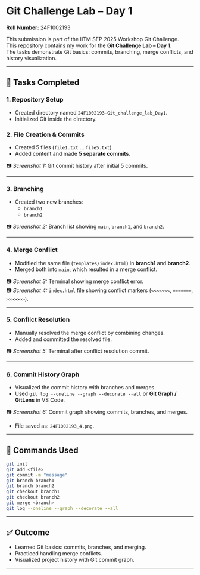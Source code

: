 # Git Challenge Lab – Day 1  
**Roll Number:** 24F1002193  

This submission is part of the IITM SEP 2025 Workshop Git Challenge. <br>
This repository contains my work for the **Git Challenge Lab – Day 1**.  
The tasks demonstrate Git basics: commits, branching, merge conflicts, and history visualization.  

---

## 📌 Tasks Completed  

### 1. Repository Setup
- Created directory named `24F1002193-Git_challenge_lab_Day1`.
- Initialized Git inside the directory.

### 2. File Creation & Commits
- Created 5 files (`file1.txt` … `file5.txt`).
- Added content and made **5 separate commits**.

📷 *Screenshot 1:* Git commit history after initial 5 commits.  

---

### 3. Branching
- Created two new branches:
  - `branch1`
  - `branch2`

📷 *Screenshot 2:* Branch list showing `main`, `branch1`, and `branch2`.  

---

### 4. Merge Conflict
- Modified the same file (`templates/index.html`) in **branch1** and **branch2**.
- Merged both into `main`, which resulted in a merge conflict.  

📷 *Screenshot 3:* Terminal showing merge conflict error.  
📷 *Screenshot 4:* `index.html` file showing conflict markers (`<<<<<<<`, `=======`, `>>>>>>>`).  

---

### 5. Conflict Resolution
- Manually resolved the merge conflict by combining changes.  
- Added and committed the resolved file.  

📷 *Screenshot 5:* Terminal after conflict resolution commit.  

---

### 6. Commit History Graph
- Visualized the commit history with branches and merges.  
- Used `git log --oneline --graph --decorate --all` or **Git Graph / GitLens** in VS Code.  

📷 *Screenshot 6:* Commit graph showing commits, branches, and merges.  
- File saved as: `24F1002193_4.png`.  

---

## 🚀 Commands Used
```bash
git init
git add <file>
git commit -m "message"
git branch branch1
git branch branch2
git checkout branch1
git checkout branch2
git merge <branch>
git log --oneline --graph --decorate --all
```

---

## ✅ Outcome
- Learned Git basics: commits, branches, and merging.
- Practiced handling merge conflicts.
- Visualized project history with Git commit graph.

---


